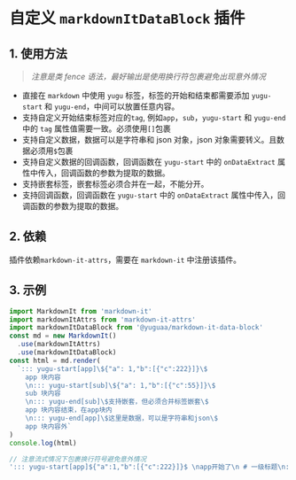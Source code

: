 # 自定义 `markdownItDataBlock` 插件

## 1. 使用方法

> _注意是类 fence 语法，最好输出是使用换行符包裹避免出现意外情况_

- 直接在 `markdown` 中使用 `yugu` 标签，标签的开始和结束都需要添加 `yugu-start` 和 `yugu-end`，中间可以放置任意内容。
- 支持自定义开始结束标签对应的`tag`, 例如`app`，`sub`，`yugu-start` 和 `yugu-end` 中的 `tag` 属性值需要一致。必须使用`[]`包裹
- 支持自定义数据，数据可以是字符串和 json 对象，json 对象需要转义。且数据必须用`$`包裹
- 支持自定义数据的回调函数，回调函数在 `yugu-start` 中的 `onDataExtract` 属性中传入，回调函数的参数为提取的数据。
- 支持嵌套标签，嵌套标签必须合并在一起，不能分开。
- 支持回调函数，回调函数在 `yugu-start` 中的 `onDataExtract` 属性中传入，回调函数的参数为提取的数据。

## 2. 依赖

插件依赖`markdown-it-attrs`，需要在 `markdown-it` 中注册该插件。

## 3. 示例

```js
import MarkdownIt from 'markdown-it'
import markdownItAttrs from 'markdown-it-attrs'
import markdownItDataBlock from '@yuguaa/markdown-it-data-block'
const md = new MarkdownIt()
  .use(markdownItAttrs)
  .use(markdownItDataBlock)
const html = md.render(
  `::: yugu-start[app]\${"a": 1,"b":[{"c":222}]}\$
    app 块内容
    \n::: yugu-start[sub]\${"a": 1,"b":[{"c":55}]}\$
    sub 块内容
    \n::: yugu-end[sub]\$支持嵌套，但必须合并标签嵌套\$
    app 块内容结束，在app块内
    \n::: yugu-end[app]\$这里是数据，可以是字符串和json\$
    app 块内容外`
)
console.log(html)

```

```javascript
// 注意流式情况下包裹换行符号避免意外情况
'::: yugu-start[app]${"a":1,"b":[{"c":222}]}$ \napp开始了\n # 一级标题\n::: yugu-start[sub]\n # 二级标签开始了\n::: yugu-end[sub]\n- [ ] 7:30-8:00 晨跑3公里\n- [ ] 每工作1小时起身拉伸/喝水\n\n\n # 二级标签结束了\n \n\n::: yugu-end[app]$这里是数据，可以是字符串和json$\n'
```
